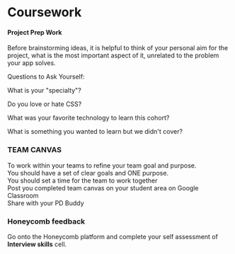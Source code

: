 # Coursework

#### Project Prep Work

Before brainstorming ideas, it is helpful to think of your personal aim for the project, what is the most important aspect of it, unrelated to the problem your app solves.

Questions to Ask Yourself:

What is your "specialty"? 

Do you love or hate CSS? 

What was your favorite technology to learn this cohort? 

What is something you wanted to learn but we didn't cover?

### TEAM CANVAS 

To work within your teams to refine your team goal and purpose.   
You should have a set of clear goals and ONE purpose.   
You should set a time for the team to work together   
Post you completed team canvas on your student area on Google Classroom  
Share with your PD Buddy  


### Honeycomb feedback

Go onto the Honeycomb platform and complete your self assessment of **Interview skills** cell.

